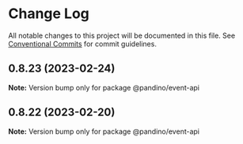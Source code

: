 # Change Log

All notable changes to this project will be documented in this file.
See [Conventional Commits](https://conventionalcommits.org) for commit guidelines.

## 0.8.23 (2023-02-24)

**Note:** Version bump only for package @pandino/event-api

## 0.8.22 (2023-02-20)

**Note:** Version bump only for package @pandino/event-api
